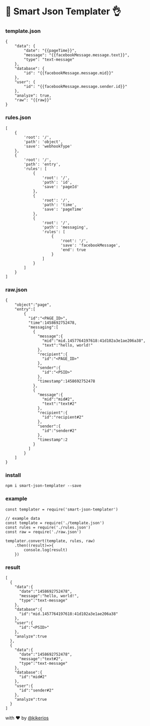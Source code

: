 # 💪 Smart Json Templater 👌

### template.json
```
{
    "data": {
		"date": "{{pageTime}}",
		"message": "{{facebookMessage.message.text}}",
		"type": "text-message"
	},
	"database": {
		"id": "{{facebookMessage.message.mid}}"
	},
	"user": {
		"id": "{{facebookMessage.message.sender.id}}"
	},
	"analyze": true,
	"raw": "{{raw}}"
}
```
### rules.json
```
[
	{
		'root': '/',
		'path': 'object',
		'save': 'webhookType'
	},
	{
		'root': '/',
		'path': 'entry',
		'rules': [
			{
				'root': '/',
				'path': 'id',
				'save': 'pageId'
			},
			{
				'root': '/',
				'path': 'time',
				'save': 'pageTime'
			},
			{
				'root': '/',
				'path': 'messaging',
				'rules': [
					{
						'root': '/',
						'save': 'facebookMessage',
						'end': true
					}
				]
			}
		]
	}
]
```
### raw.json
```
{
    "object":"page",
    "entry":[
        {
          "id":"<PAGE_ID>",
          "time":1458692752478,
          "messaging":[
            {
              "message":{
                "mid":"mid.1457764197618:41d102a3e1ae206a38",
                "text":"hello, world!"
              },
              "recipient":{
                "id":"<PAGE_ID>"
              },
              "sender":{
                "id":"<PSID>"
              },
              "timestamp":1458692752478
            },
            {
              "message":{
                "mid":"mid#2",
                "text":"text#2"
              },
              "recipient":{
                "id":"recipient#2"
              },
              "sender":{
                "id":"sender#2"
              },
              "timestamp":2
            }
          ]
        }
    ]
}
```
### install
`npm i smart-json-templater --save`

### example
```
const templater = require('smart-json-templater')

// example data
const template = require('./template.json')
const rules = require('./rules.json')
const raw = require('./raw.json')

templater.convert(template, rules, raw)
    .then((result)=>{
        console.log(result)
    })
```
### result
    [
      {
        "data":{
          "date":"1458692752478",
          "message":"hello, world!",
          "type":"text-message"
        },
        "database":{
          "id":"mid.1457764197618:41d102a3e1ae206a38"
        },
        "user":{
          "id":"<PSID>"
        },
        "analyze":true
      },
      {
        "data":{
          "date":"1458692752478",
          "message":"text#2",
          "type":"text-message"
        },
        "database":{
          "id":"mid#2"
        },
        "user":{
          "id":"sender#2"
        },
        "analyze":true
      }
    ]
with ❤ by [@kikerios](https://github.com/kikerios)
